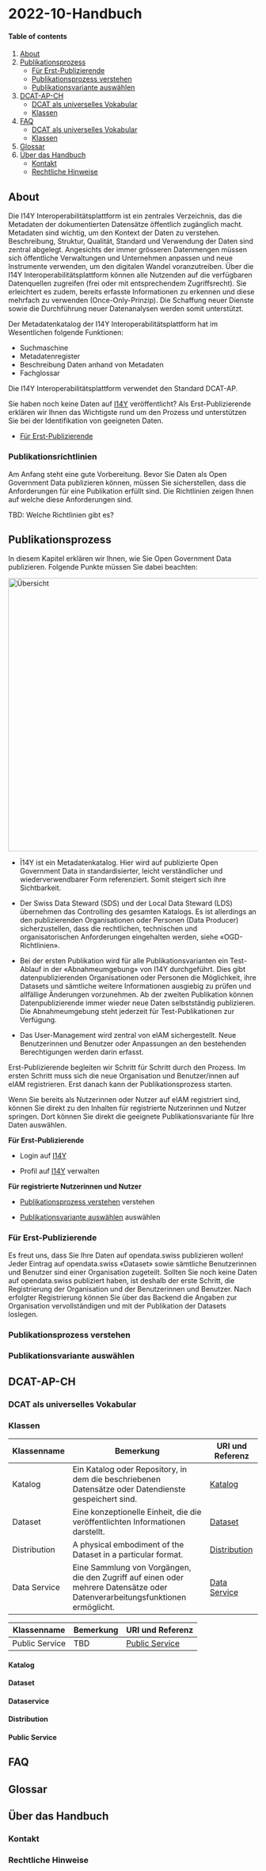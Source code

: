 # 2022-10-Handbuch

#### Table of contents

1. [About](#About)
2. [Publikationsprozess](#Publikationsprozess)
    - [Für Erst-Publizierende](#Für-Erst-Publizierende)
    - [Publikationsprozess verstehen](#Publikationsprozess-verstehen)
    - [Publikationsvariante auswählen](#Publikationsvariante-auswählen)
3. [DCAT-AP-CH](#DCAT-AP-CH)
    - [DCAT als universelles Vokabular](#DCAT-als-universelles-Vokabular)
    - [Klassen](#Klassen)
4. [FAQ](#FAQ)
    - [DCAT als universelles Vokabular](#DCAT-als-universelles-Vokabular)
    - [Klassen](#Klassen)
5. [Glossar](#Glossar)
6. [Über das Handbuch](#Über-das-Handbuch)
    - [Kontakt](#Kontakt)
    - [Rechtliche Hinweise](#Rechtliche-Hinweise)

## About

Die I14Y Interoperabilitätsplattform ist ein zentrales Verzeichnis, das die Metadaten der dokumentierten Datensätze öffentlich zugänglich macht.
Metadaten sind wichtig, um den Kontext der Daten zu verstehen. Beschreibung, Struktur, Qualität, Standard und Verwendung der Daten sind zentral abgelegt. Angesichts der immer grösseren Datenmengen müssen sich öffentliche Verwaltungen und Unternehmen anpassen und neue Instrumente verwenden, um den digitalen Wandel voranzutreiben.
Über die I14Y Interoperabilitätsplattform können alle Nutzenden auf die verfügbaren Datenquellen zugreifen (frei oder mit entsprechendem Zugriffsrecht). Sie erleichtert es zudem, bereits erfasste Informationen zu erkennen und diese mehrfach zu verwenden (Once-Only-Prinzip). Die Schaffung neuer Dienste sowie die Durchführung neuer Datenanalysen werden somit unterstützt.

Der Metadatenkatalog der I14Y Interoperabilitätsplattform hat im Wesentlichen folgende Funktionen:

* Suchmaschine
* Metadatenregister
* Beschreibung Daten anhand von Metadaten
* Fachglossar

Die I14Y Interoperabilitätsplattform verwendet den Standard DCAT-AP.

Sie haben noch keine Daten auf [I14Y](https://www.i14y.admin.ch/de/home) veröffentlicht? Als Erst-Publizierende erklären wir Ihnen das Wichtigste rund um den Prozess und unterstützen Sie bei der Identifikation von geeigneten Daten.

* [Für Erst-Publizierende](#Für-Erst-Publizierende)

### Publikationsrichtlinien 

Am Anfang steht eine gute Vorbereitung. Bevor Sie Daten als Open Government Data publizieren können, müssen Sie sicherstellen, dass die Anforderungen für eine Publikation erfüllt sind. Die Richtlinien zeigen Ihnen auf welche diese Anforderungen sind.

TBD: Welche Richtlinien gibt es?

## Publikationsprozess

In diesem Kapitel erklären wir Ihnen, wie Sie Open Government Data publizieren. Folgende Punkte müssen Sie dabei beachten:

<img width="551" alt="Übersicht" src="https://user-images.githubusercontent.com/115873530/196399836-3fd80e95-3ce8-4030-a88b-e2ce99c71a9f.PNG">

* Ï14Y ist ein Metadatenkatalog. Hier wird auf publizierte Open Government Data in standardisierter, leicht verständlicher und wiederverwendbarer Form referenziert. Somit steigert sich ihre Sichtbarkeit.

* Der Swiss Data Steward (SDS) und der Local Data Steward (LDS) übernehmen das Controlling des gesamten Katalogs. Es ist allerdings an den publizierenden Organisationen oder Personen (Data Producer) sicherzustellen, dass die rechtlichen, technischen und organisatorischen Anforderungen eingehalten werden, siehe «OGD-Richtlinien».

* Bei der ersten Publikation wird für alle Publikationsvarianten ein Test-Ablauf in der «Abnahmeumgebung» von I14Y durchgeführt. Dies gibt datenpublizierenden Organisationen oder Personen die Möglichkeit, ihre Datasets und sämtliche weitere Informationen ausgiebig zu prüfen und allfällige Änderungen vorzunehmen. Ab der zweiten Publikation können Datenpublizierende immer wieder neue Daten selbstständig publizieren. Die Abnahmeumgebung steht jederzeit für Test-Publikationen zur Verfügung.

* Das User-Management wird zentral von eIAM sichergestellt. Neue Benutzerinnen und Benutzer oder Anpassungen an den bestehenden Berechtigungen werden darin erfasst.

Erst-Publizierende begleiten wir Schritt für Schritt durch den Prozess. Im ersten Schritt muss sich die neue Organisation und Benutzer/innen auf eIAM registrieren. Erst danach kann der Publikationsprozess starten.

Wenn Sie bereits als Nutzerinnen oder Nutzer auf eIAM registriert sind, können Sie direkt zu den Inhalten für registrierte Nutzerinnen und Nutzer springen. Dort können Sie direkt die geeignete Publikationsvariante für Ihre Daten auswählen.

**Für Erst-Publizierende**

* Login auf [I14Y](https://www.i14y.admin.ch/de/home) 

* Profil auf [I14Y](https://www.i14y.admin.ch/de/home) verwalten

**Für registrierte Nutzerinnen und Nutzer**

* [Publikationsprozess verstehen](#Publikationsprozess-verstehen) verstehen

* [Publikationsvariante auswählen](#Publikationsvariante-auswählen) auswählen

### Für Erst-Publizierende

Es freut uns, dass Sie Ihre Daten auf opendata.swiss publizieren wollen! Jeder Eintrag auf opendata.swiss «Dataset» sowie sämtliche Benutzerinnen und Benutzer sind einer Organisation zugeteilt. Sollten Sie noch keine Daten auf opendata.swiss publiziert haben, ist deshalb der erste Schritt, die Registrierung der Organisation und der Benutzerinnen und Benutzer. Nach erfolgter Registrierung können Sie über das Backend die Angaben zur Organisation vervollständigen und mit der Publikation der Datasets loslegen.

### Publikationsprozess verstehen

### Publikationsvariante auswählen

## DCAT-AP-CH

### DCAT als universelles Vokabular

### Klassen

| Klassenname | Bemerkung | URI und Referenz | 
|-------|------|---------------------------------------------------------------------|
| Katalog | Ein Katalog oder Repository, in dem die beschriebenen Datensätze oder Datendienste gespeichert sind. | [Katalog](#Katalog) |
| Dataset | Eine konzeptionelle Einheit, die die veröffentlichten Informationen darstellt. | [Dataset](#Dataset)|
| Distribution | A physical embodiment of the Dataset in a particular format. | [Distribution](#Distribution) |
| Data Service | Eine Sammlung von Vorgängen, die den Zugriff auf einen oder mehrere Datensätze oder Datenverarbeitungsfunktionen ermöglicht. | [Data Service](#Data-Service) |

| Klassenname | Bemerkung | URI und Referenz | 
|-------|------|---------------------------------------------------------------------|
| Public Service | TBD | [Public Service](#Public-Service) |

#### Katalog

#### Dataset

#### Dataservice

#### Distribution

#### Public Service

## FAQ

## Glossar

## Über das Handbuch

### Kontakt

### Rechtliche Hinweise

